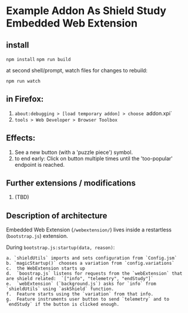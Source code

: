 # Example Addon As Shield Study Embedded Web Extension

## install

`npm install`
`npm run build`

at second shell/prompt, watch files for changes to rebuild:

`npm run watch`


## in Firefox:

1. `about:debugging > [load temporary addon] > choose `addon.xpi`
2. `tools > Web Developer > Browser Toolbox`

## Effects:

1.  See a new button (with a 'puzzle piece') symbol.
2.  to end early:  Click on button multiple times until the 'too-popular' endpoint is reached.

## Further extensions / modifications

1.  (TBD)

## Description of architecture

Embedded Web Extension (`/webextension/`) lives inside a restartless (`bootstrap.js`) extension.

During `bootstrap.js:startup(data, reason)`:

    a. `shieldUtils` imports and sets configuration from `Config.jsm`
    b. `magicStartup()` chooses a variation from `config.variations`
    c.  the WebExtension starts up
    d.  `boostrap.js` listens for requests from the `webExtension` that are shield related:  `["info", "telemetry", "endStudy"]`
    e.  `webExtension` (`background.js`) asks for `info` from `shieldUtils` using `askShield` function.
    f.  Feature starts using the `variation` from that info.
    g.  Feature instruments user button to send `telemetry` and to `endStudy` if the button is clicked enough.


